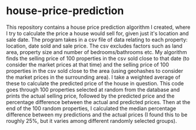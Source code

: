 # house-price-prediction
This repository contains a house price prediction algorithm I created, where I try to calculate the price a house would sell for, given just it's location and sale date.
The program takes in a csv file of data relating to each property: location, date sold and sale price. The csv excludes factors such as land area, property size and number of bedrooms/bathrooms etc.
My algorithm finds the selling price of 100 properties in the csv sold close to that date (to consider the market prices at that time) and the selling price of 100 properties in the csv sold close to the area (using geohashes to consider the market prices in the surrounding area). I take a weighted average of these to calculate the predicted price of the house in question.
This code goes through 100 properties selected at random from the database and prints the actual selling price, followed by the predicted price and the percentage difference between the actual and predicted prices.
Then at the end of the 100 random properties, I calculated the median percentage difference between my predictions and the actual prices (I found this to be roughly 25%, but it varies among different randomly selected groups).
